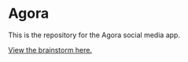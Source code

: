 # Agora

This is the repository for the Agora social media app.

[View the brainstorm here.](docs/Brainstorm.md)